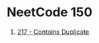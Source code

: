 # NeetCode 150

1. [217 - Contains Duplicate](https://leetcode.com/problems/contains-duplicate/description/)
